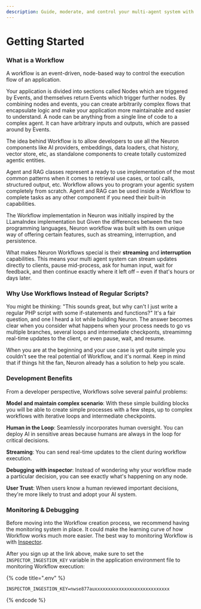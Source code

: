 ```yaml
---
description: Guide, moderate, and control your multi-agent system with human-in-the-loop.
---
```


# Getting Started

### What is a Workflow

A workflow is an event-driven, node-based way to control the execution flow of an application.

Your application is divided into sections called Nodes which are triggered by Events, and themselves return Events which trigger further nodes. By combining nodes and events, you can create arbitrarily complex flows that encapsulate logic and make your application more maintainable and easier to understand. A node can be anything from a single line of code to a complex agent. It can have arbitrary inputs and outputs, which are passed around by Events.

The idea behind Workflow is to allow developers to use all the Neuron components like AI providers, embeddings, data loaders, chat history, vector store, etc, as standalone components to create totally customized agentic entities.

Agent and RAG classes represent a ready to use implementation of the most common patterns when it comes to retrieval use cases, or tool calls, structured output, etc. Workflow allows you to program your agentic system completely from scratch. Agent and RAG can be used inside a Workflow to complete tasks as any other component if you need their built-in capabilities.

The Workflow implementation in Neuron was initially inspired by the LLamaIndex implementation but Given the differences between the two programming languages, Neuron workflow was built with its own unique way of offering certain features, such as streaming, interruption, and persistence.

What makes Neuron Workflows special is their **streaming** and **interruption** capabilities. This means your multi agent  system can stream updates directly to clients, pause mid-process, ask for human input, wait for feedback, and then continue exactly where it left off – even if that's hours or days later.

### Why Use Workflows Instead of Regular Scripts?

You might be thinking: "This sounds great, but why can't I just write a regular PHP script with some if-statements and functions?" It's a fair question, and one I heard a lot while building Neuron. The answer becomes clear when you consider what happens when your process needs to go vs multiple branches, several loops and intermediate checkponts, streamimng real-time updates to the client, or even pause, wait, and resume.

When you are at the beginning and your use case is yet quite simple you couldn't see the real potential of Workflow, and it's normal. Keep in mind that if things hit the fan, Neuron already has a solution to help you scale.

### Development Benefits

From a developer perspective, Workflows solve several painful problems:

**Model and maintain complex scenario**: With these simple building blocks you will be able to create simple processes with a few steps, up to complex workflows with iterative loops and intermediate checkpoints.

**Human in the Loop**: Seamlessly incorporates human oversight. You can deploy AI in sensitive areas because humans are always in the loop for critical decisions.

**Streaming**: You can send real-time updates to the client during workflow execution.

**Debugging with inspector**: Instead of wondering why your workflow made a particular decision, you can see exactly what's happening on any node.

**User Trust**: When users know a human reviewed important decisions, they're more likely to trust and adopt your AI system.

### Monitoring & Debugging

Before moving into the Workflow creation process, we recommend having the monitoring system in place. It could make the learning curve of how Workflow works much more easier. The best way to monitoring Workflow is with [Inspector](https://inspector.dev/).

After you sign up at the link above, make sure to set the `INSPECTOR_INGESTION_KEY` variable in the application environment file to monitoring Workflow execution:

{% code title=".env" %}
```
INSPECTOR_INGESTION_KEY=nwse877auxxxxxxxxxxxxxxxxxxxxxxxxxxxx
```
{% endcode %}
